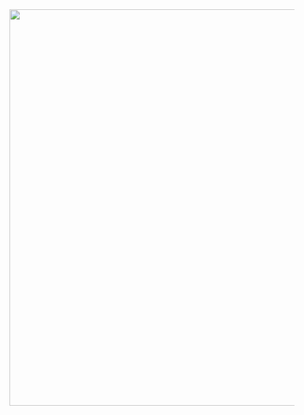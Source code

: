 <div id="header" align="center">
  <img src="https://media.giphy.com/media/MDJ9IbxxvDUQM/giphy.gif" width="700"/>
</div>
